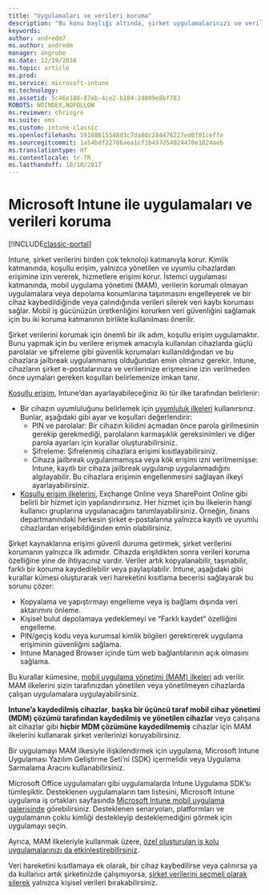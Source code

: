 ```yaml
---
title: "Uygulamaları ve verileri koruma"
description: "Bu konu başlığı altında, şirket uygulamalarınızı ve verilerinizi korumanıza yardımcı olmak için sağlanan çeşitli Intune özellikleri ve yetenekleri açıklanır."
keywords: 
author: andredm7
ms.author: andredm
manager: angrobe
ms.date: 12/19/2016
ms.topic: article
ms.prod: 
ms.service: microsoft-intune
ms.technology: 
ms.assetid: 5c46e188-87eb-4ce2-b184-24809e8bf783
ROBOTS: NOINDEX,NOFOLLOW
ms.reviewer: chrisgre
ms.suite: ems
ms.custom: intune-classic
ms.openlocfilehash: 59168615548d3c7da8dc284476227ed0f01ceffe
ms.sourcegitcommit: 1a54bdf22786aea1cf1b497d54024470e1024aeb
ms.translationtype: HT
ms.contentlocale: tr-TR
ms.lasthandoff: 10/10/2017
---
```

# <a name="protect-apps-and-data-with-microsoft-intune"></a>Microsoft Intune ile uygulamaları ve verileri koruma

[!INCLUDE[classic-portal](../includes/classic-portal.md)]

Intune, şirket verilerini birden çok teknoloji katmanıyla korur. Kimlik katmanında, koşullu erişim, yalnızca yönetilen ve uyumlu cihazlardan erişimine izin vererek, hizmetlere erişimi korur. İstemci uygulaması katmanında, mobil uygulama yönetimi (MAM), verilerin korumalı olmayan uygulamalara veya depolama konumlarına taşınmasını engelleyerek ve bir cihaz kaybedildiğinde veya çalındığında verileri silerek veri kaybı koruması sağlar. Mobil iş gücünüzün üretkenliğini korurken veri güvenliğini sağlamak için bu iki koruma katmanının birlikte kullanılması önerilir.

Şirket verilerini korumak için önemli bir ilk adım, koşullu erişim uygulamaktır. Bunu yapmak için bu verilere erişmek amacıyla kullanılan cihazlarda güçlü parolalar ve şifreleme gibi güvenlik korumaları kullanıldığından ve bu cihazlara jailbreak uygulanmamış olduğundan emin olmanız gerekir. Intune, cihazların şirket e-postalarınıza ve verilerinize erişmesine izin verilmeden önce uymaları gereken koşulları belirlemenize imkan tanır.

[Koşullu erişim](restrict-access-to-email-and-o365-services-with-microsoft-intune.md), Intune’dan ayarlayabileceğiniz iki tür ilke tarafından belirlenir:
- Bir cihazın uyumluluğunu belirlemek için [uyumluluk ilkeleri](introduction-to-device-compliance-policies-in-microsoft-intune.md) kullanırsınız. Bunlar, aşağıdaki gibi ayar ve koşulları değerlendirir:
  - PIN ve parolalar: Bir cihazın kilidini açmadan önce parola girilmesinin gerekip gerekmediği, parolaların karmaşıklık gereksinimleri ve diğer parola ayarları için kurallar oluşturabilirsiniz.
  - Şifreleme: Şifrelenmiş cihazlara erişimi kısıtlayabilirsiniz.
  - Cihaza jailbreak uygulanmamışsa veya kök erişimi izni verilmemişse: Intune, kayıtlı bir cihaza jailbreak uygulanıp uygulanmadığını algılayabilir. Bu cihazlara erişimin engellenmesini sağlayan ilkeyi ayarlayabilirsiniz.
- [Koşullu erişim ilkelerini](restrict-access-to-email-and-o365-services-with-microsoft-intune.md), Exchange Online veya SharePoint Online gibi belirli bir hizmet için yapılandırırsınız. Her hizmet için bu ilkelerin hangi kullanıcı gruplarına uygulanacağını tanımlayabilirsiniz. Örneğin, finans departmanındaki herkesin şirket e-postalarına yalnızca kayıtlı ve uyumlu cihazlardan erişebildiğinden emin olabilirsiniz.

Şirket kaynaklarına erişimi güvenli duruma getirmek, şirket verilerini korumanın yalnızca ilk adımıdır. Cihazda erişildikten sonra verileri koruma özelliğine yine de ihtiyacınız vardır. Veriler artık kopyalanabilir, taşınabilir, farklı bir konuma kaydedilebilir veya paylaşılabilir. Intune, aşağıdaki gibi kurallar kümesi oluşturarak veri hareketini kısıtlama becerisi sağlayarak bu sorunu çözer:
- Kopyalama ve yapıştırmayı engelleme veya iş bağlamı dışında veri aktarımını önleme.
- Kişisel bulut depolamaya yedeklemeyi ve “Farklı kaydet” özelliğini engelleme.
- PIN/geçiş kodu veya kurumsal kimlik bilgileri gerektirerek uygulama erişiminin güvenliğini sağlama.
- Intune Managed Browser içinde tüm web bağlantılarının açık olmasını sağlama.

Bu kurallar kümesine, [mobil uygulama yönetimi (MAM) ilkeleri](protect-app-data-using-mobile-app-management-policies-with-microsoft-intune.md) adı verilir. MAM ilkelerini sizin tarafınızdan yönetilen veya yönetilmeyen cihazlarda çalışan uygulamalara uygulayabilirsiniz.  

**Intune’a kaydedilmiş cihazlar**, **başka bir üçüncü taraf mobil cihaz yönetimi (MDM) çözümü tarafından kaydedilmiş ve yönetilen cihazlar** veya çalışana ait cihazlar gibi **hiçbir MDM çözümüne kaydedilmemiş** cihazlar için MAM ilkelerini kullanarak şirket verilerinizi koruyabilirsiniz.

Bir uygulamayı MAM ilkesiyle ilişkilendirmek için uygulama, Microsoft Intune Uygulaması Yazılım Geliştirme Seti’ni (SDK) içermelidir veya Uygulama Sarmalama Aracını kullanabilirsiniz.

Microsoft Office uygulamaları gibi uygulamalarda Intune Uygulama SDK’sı tümleşiktir. Desteklenen uygulamaların tam listesini, Microsoft Intune uygulama iş ortakları sayfasında [Microsoft Intune mobil uygulama galerisinde](https://www.microsoft.com/cloud-platform/microsoft-intune-apps) görebilirsiniz. Desteklenen senaryoları, platformları ve uygulamanın çoklu kimliği destekleyip desteklemediğini görmek için uygulamayı seçin.

Ayrıca, MAM ilkeleriyle kullanmak üzere, [özel oluşturulan iş kolu uygulamalarınızı da etkinleştirebilirsiniz](/intune/apps-prepare-mobile-application-management).

Veri hareketini kısıtlamaya ek olarak, bir cihaz kaybedilirse veya çalınırsa ya da kullanıcı artık şirketinizde çalışmıyorsa, [şirket verilerini seçmeli olarak silerek](wipe-managed-company-app-data-with-microsoft-intune.md) yalnızca kişisel verileri bırakabilirsiniz.
